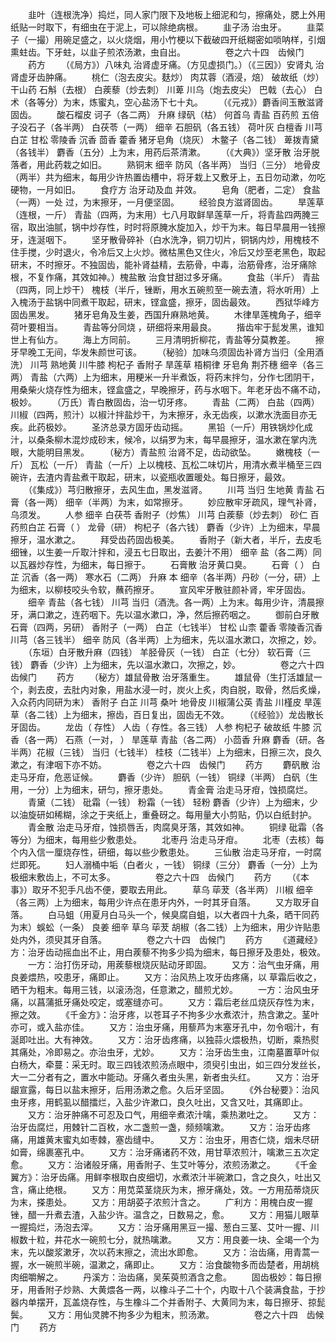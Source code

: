 <!-- { "loadSidebar": true } -->
　　韭叶（连根洗净）捣烂，同人家门限下及地板上细泥和匀，擦痛处，腮上外用纸贴一时取下，有细虫在于泥上，可以除绝病根。
　　韭子汤 治虫牙。
　　韭菜子（一撮）用碗足盛之，以火烧烟，用小竹梗以下截破四开纸糊密如唢呐样，引烟熏蛀齿。下牙蛀，以韭子煎浓汤漱，虫自出。
　　
　　卷之六十四　齿候门
　　药方
　　（《局方》）八味丸 治肾虚牙痛。（方见虚损门。）（《三因》）安肾丸 治肾虚牙齿肿痛。
　　桃仁（泡去皮尖。麸炒） 肉苁蓉（酒浸，焙） 破故纸（炒） 干山药 石斛（去根） 白蒺藜（炒去刺） 川萆 川乌（炮去皮尖） 巴戟（去心） 白术（各等分）为末，炼蜜丸，空心盐汤下七十丸。
　　（《元戎》）麝香间玉散滋肾固齿。
　　酸石榴皮 诃子（各二两） 升麻 绿矾（枯） 何首乌 青盐 百药煎 五倍子没石子（各半两） 白茯苓（一两） 细辛 石胆矾（各五钱） 荷叶灰 白檀香 川芎白芷 甘松 零陵香 沉香 茴香 藿香 猪牙皂角（烧灰） 木鳖子（各二钱） 萆拨青黛（各钱半） 麝香（五分）上为末，用药后茶清漱。
　　（《大典》）坚牙散 治牙脱落者，用此药栽之如旧。
　　熟铜末 细辛 防风（各半两） 当归（三分） 地骨皮（两半）共为细末，每用少许热置齿槽中，将牙栽上又敷牙上，五日勿动漱，勿吃硬物，一月如旧。
　　食疗方 治牙动及血 并效。
　　皂角（肥者，二定） 食盐（一两）一处 过，为末擦牙，一月便坚固。
　　经验良方滋肾固齿。
　　旱莲草（连根，一斤） 青盐（四两，为末用）七八月取鲜旱莲草一斤，将青盐四两腌三宿，取出油腻，锅中炒存性，时时将原腌水旋加入，炒干为末。每日早晨用一钱擦牙，连涎咽下。
　　坚牙散骨碎补（白水洗净，铜刀切片，铜锅内炒，用槐枝不住手搅，少时退火，令冷后又上火炒。微枯黑色又住火，冷后又炒至老黑色，取起研末，不时擦牙。不独固齿，能补肾益精，去筋骨，中毒，治筋骨疼，治牙痛除根，不复作痛，其效如神。）槐盐散 治食甘甜过多牙痛。
　　食盐（半斤） 青盐（四两，同上炒干） 槐枝（半斤，锉断，用水五碗煎至一碗去渣，将水听用）上入槐汤于盐锅中同煮干取起，研末，铿盒盛，擦牙，固齿最效。
　　西狱华峰方固齿黑发。
　　猪牙皂角及生姜，西国升麻熟地黄。
　　木律旱莲槐角子，细辛荷叶要相当。
　　青盐等分同烧 ，研细将来用最良。
　　揩齿牢于髭发黑，谁知世上有仙方。
　　海上方同前。
　　三月清明折柳花，青盐等分莫教差。
　　擦牙早晚工无间，华发朱颜世可该。
　　（秘验）加味乌须固齿补肾方当归（全用酒洗） 川芎 熟地黄 川牛膝 枸杞子 香附子 旱莲草 梧桐律 牙皂角 荆芥穗 细辛（各三两） 青盐（六两）上为细末，用粳米一升半煮饭，将药末拌匀，分作七团阴干，用桑柴火烧存性为细末，铿盒盛之，早晚擦牙，药与水咽下。年老牙齿不痛不动，极妙。
　　（万氏）青白散固齿，治一切牙疼。
　　青盐（二两） 白盐（四两） 川椒（四两，煎汁）以椒汁拌盐炒干，为末擦牙，永无齿疾，以漱水洗面目亦无疾。此药极妙。
　　圣济总录方固牙齿动摇。
　　黑铅（一斤）用铁锅炒化成汁，以桑条柳木混炒成砂末，候冷，以绢罗为末，每早晨擦牙，温水漱在掌内洗眼，大能明目黑发。
　　（秘方）青盐煎 治肾不足，齿动欲坠。
　　嫩槐枝（一斤） 瓦松（一斤） 青盐（一斤）上以槐枝、瓦松二味切片，用清水煮半桶至三四碗许，去渣内青盐煮干取起，研末，以瓷瓶收置暖处。每日擦牙，最效。
　　（《集成》）芎归散擦牙，去风生血，黑发滋肾。
　　川芎 当归 生地黄 青盐 石膏（各一两） 细辛（半两）为末，如常擦牙。
　　妙应散牢牙疏风，理气补肾，乌须发。
　　人参 细辛 白茯苓 香附子（炒焦） 川芎 白蒺藜（炒去刺） 砂仁 百药煎白芷 石膏（ ） 龙骨（研） 枸杞子（各六钱） 麝香（少许）上为细末，早晨擦牙，温水漱之。
　　拜受齿药固齿极美。
　　香附子（新大者，半斤，去皮毛细锉，以生姜一斤取汁拌和，浸五七日取出，去姜汁不用） 细辛 盐（各二两）同以瓦器炒存性，为细末，每日擦于。
　　石膏散 治牙黄口臭。
　　石膏（ ） 白芷 沉香（各一两） 寒水石（二两） 升麻 本 细辛（各半两）丹砂（一分，研）上为细末，以柳枝咬头令软，蘸药擦牙。
　　宣风牢牙散驻颜补肾，牢牙固齿。
　　细辛 青盐（各七钱） 川芎 当归（酒洗。各一两）上为末。每用少许，清晨擦牙，满口漱之，连药咽下。先以温水漱口，净，然后擦药咽之。
　　御前白牙散石膏（四两，另研） 香附子（一两） 白芷（七钱半） 甘松 山柰 藿香 零陵香沉香 川芎（各三钱半） 细辛 防风（各半两）上为细末，先以温水漱口，次擦之，妙。
　　（东垣）白牙散升麻（四钱） 羊胫骨灰（一钱） 白芷（七分） 软石膏（三钱） 麝香（少许）上为细末，先以温水漱口，次擦之，妙。
　　
　　卷之六十四　齿候门
　　药方
　　（秘方）雄鼠骨散 治牙落重生。
　　雄鼠骨（生打活雄鼠一个，剥去皮，去肚内对象，用盐水浸一时，炭火上炙，肉自脱，取骨，然后炙燥，入众药内同研为末） 香附子 白芷 川芎 桑叶 地骨皮 川椒蒲公英 青盐 川槿皮 旱莲草（各二钱）上为细末，擦齿，百日复出，固齿无不效。
　　（《经验》）龙齿散长牙固齿。
　　龙齿（ 存性） 人齿（ 存性。各三钱） 人参 枸杞子 破故纸 牛膝 沉香（各一两） 石燕（一对， ） 旱莲草 青盐（各二两） 小茴香 升麻 麝香（研。各半两）花椒（三钱） 当归（七钱半） 桂枝（二钱半）上为细末，日擦三次，良久漱之，有津咽下亦不妨。
　　
　　卷之六十四　齿候门
　　药方
　　麝矾散 治走马牙疳，危恶证候。
　　麝香（少许） 胆矾（一钱） 铜绿（半两） 白矾（生用，一分）上为细末，研匀，擦牙患处。
　　青金膏 治走马牙疳，蚀损腐烂。
　　青黛（二钱） 砒霜（一钱） 粉霜（一钱） 轻粉 麝香（少许）上为细末，少以油旋研如稀糊，涂之于夹纸上，重叠砑之。每用量大小剪贴，仍以白纸封护。
　　青金散 治走马牙疳，蚀损唇舌，肉腐臭牙落，其效如神。
　　铜绿 砒霜（各等分）为细末，每用些少敷患处。
　　北枣丹 治走马牙疳。
　　北枣（去核）每个内入信一厘烧存性，研细，每以些少敷患处。
　　三仙散 治走马牙疳，一时腐烂即死。
　　妇人溺桶中垢（白者火 ，一钱） 铜绿（三分） 麝香（一分）上为极细末敷齿上，不可太多。
　　
　　卷之六十四　齿候门
　　药方
　　（《本事》）取牙不犯手凡齿不便，要取去用此。
　　草乌 荜茇（各半两） 川椒 细辛（各三两）上为细末，每用少许点在患牙内外，一时其牙自落。
　　又方取牙自落。
　　白马蛆（用夏月白马头一个，候臭腐自蛆，以大者四十九条，晒干同药为末）蜈蚣（一条） 良姜 细辛 草乌 荜茇 胡椒（各二钱）上为细末，用少许贴患处内外，须臾其牙自落。
　　
　　卷之六十四　齿候门
　　药方
　　《道藏经》方：治牙齿动摇血出不止，用白蒺藜不拘多少捣为细末，每日擦牙及患处，极效。
　　一方：治打伤牙动，用蒺藜根烧灰贴动牙即固。
　　又方：治气虫牙痛，用良姜煨热，咬患牙，痛即止。
　　又方：治风热上攻牙齿疼痛，以 草霜后收之，晒干为粗末。每用三钱，以滚汤泡，任意漱之，醋煎尤妙。
　　一方：治风虫牙痛，以菖蒲抵牙痛处咬定，或塞缝亦可。
　　又方：霜后老丝瓜烧灰存性为末，擦之效。
　　《千金方》：治牙疼，以苍耳子不拘多少水煮浓汁，热含漱之。茎叶亦可，或入盐亦佳。
　　又方：治虫牙痛，用藜芦为末塞牙孔中，勿令咽汁，有涎即吐出。大有神效。
　　又方：治牙齿疼痛，以独蒜火煨极热，切断，乘热熨其痛处，冷即易之。亦治虫牙，尤妙。
　　又方：治牙齿生虫，江南墓置草叶似白杨大，牵蔓：采无时。取三四钱浓煎汤点眼中，须臾引虫出，如三四分发丝长，大一二分者有之，置水中能动。牙痛久者虫头黑，新者虫头红。
　　又方：治牙龈宣露，每日以盐末擦牙，后用汤漱之愈。久后牙坚固。
　　《外台秘要》：治风虫牙疼，用鹤虱以醋擂烂，入盐少许漱口，良久吐出，又含又吐，其痛即止。
　　又方：治牙肿痛不可忍及口气，用细辛煮浓汁噙，乘热漱吐之。
　　又方：治牙齿腐烂，用棘针二百枚，水二盏煎一盏，频频噙漱。
　　又方：治牙齿疼痛，用雄黄末蜜丸如枣棘，塞齿缝中。
　　又方：治虫牙，用杏仁烧，烟未尽研如膏，绵裹塞孔中。
　　又方：治牙痛诸药不效，用甘草浓煎汁，噙漱三五次定愈。
　　又方：治诸般牙痛，用香附子、生艾叶等分，浓煎汤漱之。
　　《千金翼方》：治牙齿痛。用鲜李根取白皮细切，水煮浓汁半碗漱口，含之良久，吐出又含，痛止绝根。
　　又方：用苋菜茎烧灰为末，擦牙痛处，效。一方用茄蒂烧灰为末，搽患处。
　　又方：用胡荽子浓煎汁含之。
　　广利方：用槐白皮一握锉，醋一升煮去渣，入盐少许。温含之，日数易之，愈。
　　又方：用猫儿眼草一握捣烂，汤泡去滓。
　　又方：治牙痛用黑豆一撮、葱白三茎、艾叶一握、川椒数十粒，井花水一碗煎七分，就热噙漱。
　　又方：用良姜一块、全竭一个为末，先以酸浆漱牙，次以药末擦之，流出水即愈。
　　又方：治齿痛，用青蒿一握，水一碗煎半碗，温漱之，痛即止。
　　又方：治食酸物多而齿楚者，用胡桃肉细嚼解之。
　　丹溪方：治齿痛，吴茱萸煎酒含之愈。
　　固齿极妙：每日擦牙，用香附子炒熟、大黄煨各一两，以橡斗子二十个，内取十八个装满食盐，于抄器内单摆开，瓦盖烧存性，与生橡斗二个并香附子、大黄同为末，每日擦牙、掠髭鬓。
　　又方：用仙灵脾不拘多少为粗末，煎汤漱。
　　
　　卷之六十四　齿候门
　　药方
